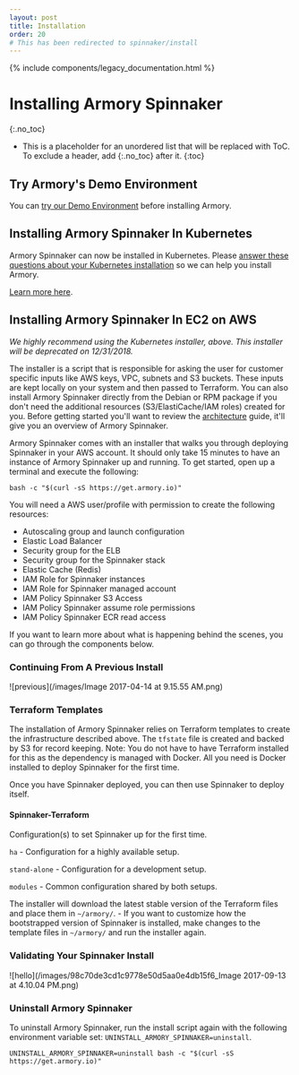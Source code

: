 ```yaml
---
layout: post
title: Installation
order: 20
# This has been redirected to spinnaker/install
---
```

{% include components/legacy_documentation.html %}

# Installing Armory Spinnaker
{:.no_toc}
* This is a placeholder for an unordered list that will be replaced with ToC. To exclude a header, add {:.no_toc} after it.
{:toc}

## Try Armory's Demo Environment

You can [try our Demo Environment](https://spinnaker.demo.armory.io) before installing Armory.

## Installing Armory Spinnaker In Kubernetes

Armory Spinnaker can now be installed in Kubernetes. Please [answer these questions about your Kubernetes installation](https://go.armory.io/kubernetes-questions) so we can help you install Armory.

[Learn more here](https://www.armory.io/pricing).

## Installing Armory Spinnaker In EC2 on AWS

*We highly recommend using the Kubernetes installer, above. This installer will be deprecated on 12/31/2018.*

The installer is a script that is responsible for asking the user for customer specific inputs like AWS keys, VPC, subnets and S3 buckets. These inputs are kept locally on your system and then passed to Terraform.  You can also install Armory Spinnaker directly from the Debian or RPM package if you don't need the additional resources (S3/ElastiCache/IAM roles) created for you.  Before getting started you'll want to review the [architecture](https://docs.armory.io/admin-guides/architecture/#high-availability-ha) guide, it'll give you an overview of Armory Spinnaker.

Armory Spinnaker comes with an installer that walks you through deploying Spinnaker in your AWS account.  It should only take 15 minutes to have an instance of Armory Spinnaker up and running.  To get started, open up a terminal and execute the following:

`bash -c "$(curl -sS https://get.armory.io)"`

You will need a AWS user/profile with permission to create the following resources:

- Autoscaling group and launch configuration
- Elastic Load Balancer
- Security group for the ELB
- Security group for the Spinnaker stack
- Elastic Cache (Redis)
- IAM Role for Spinnaker instances
- IAM Role for Spinnaker managed account
- IAM Policy Spinnaker S3 Access
- IAM Policy Spinnaker assume role permissions
- IAM Policy Spinnaker ECR read access

If you want to learn more about what is happening behind the scenes, you can go through the components below.

### Continuing From A Previous Install
![previous](/images/Image 2017-04-14 at 9.15.55 AM.png)

### Terraform Templates

The installation of Armory Spinnaker relies on Terraform templates to create the infrastructure described above.  The `tfstate` file is created and backed by S3 for record keeping.
Note: You do not have to have Terraform installed for this as the dependency is managed with Docker. All you need is Docker installed to deploy Spinnaker for the first time.

Once you have Spinnaker deployed, you can then use Spinnaker to deploy itself.

#### Spinnaker-Terraform
Configuration(s) to set Spinnaker up for the first time.

`ha` - Configuration for a highly available setup.

`stand-alone` - Configuration for a development setup.

`modules` - Common configuration shared by both setups.

The installer will download the latest stable version of the Terraform files and place them in `~/armory/`. - If you want to customize how the bootstrapped version of Spinnaker is installed, make changes to the template files in `~/armory/` and run the installer again.

### Validating Your Spinnaker Install

![hello](/images/98c70de3cd1c9778e50d5aa0e4db15f6_Image 2017-09-13 at 4.10.04 PM.png)

### Uninstall Armory Spinnaker

To uninstall Armory Spinnaker, run the install script again with the following environment variable set: `UNINSTALL_ARMORY_SPINNAKER=uninstall`. 

```
UNINSTALL_ARMORY_SPINNAKER=uninstall bash -c "$(curl -sS https://get.armory.io)"
```
